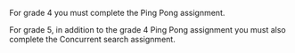 For grade 4 you must complete the Ping Pong assignment. 

For grade 5, in addition to the grade 4 Ping Pong assignment you must also
complete the Concurrent search assignment. 



